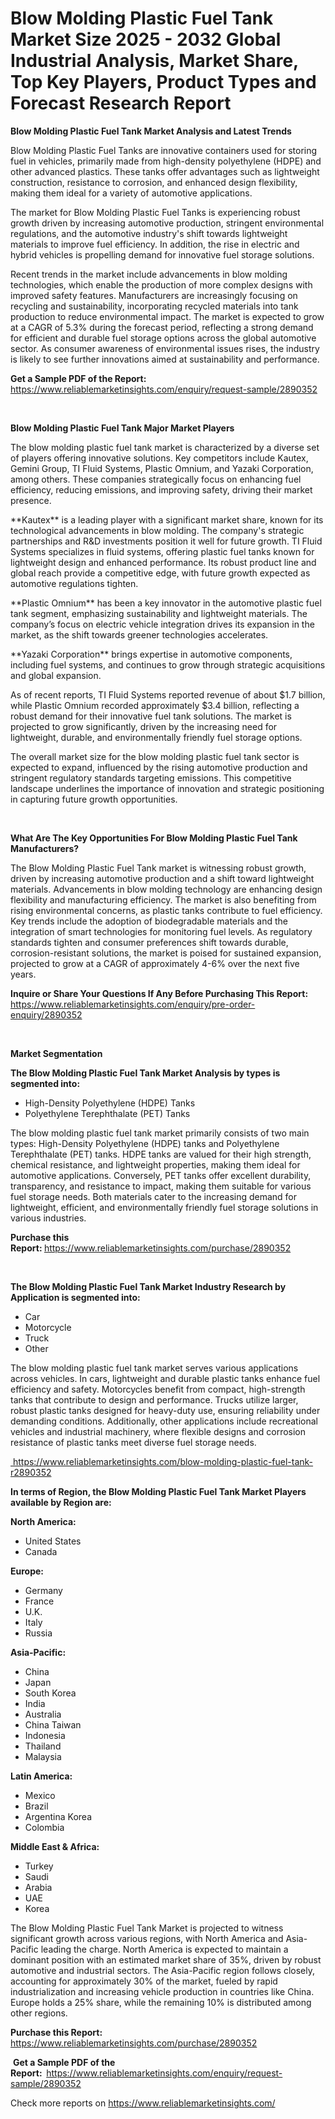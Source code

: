 <p><h1>Blow Molding Plastic Fuel Tank Market Size 2025 - 2032 Global Industrial Analysis, Market Share, Top Key Players, Product Types and Forecast Research Report</h1></p><p><strong>Blow Molding Plastic Fuel Tank Market Analysis and Latest Trends</strong></p>
<p><p>Blow Molding Plastic Fuel Tanks are innovative containers used for storing fuel in vehicles, primarily made from high-density polyethylene (HDPE) and other advanced plastics. These tanks offer advantages such as lightweight construction, resistance to corrosion, and enhanced design flexibility, making them ideal for a variety of automotive applications. </p><p>The market for Blow Molding Plastic Fuel Tanks is experiencing robust growth driven by increasing automotive production, stringent environmental regulations, and the automotive industry's shift towards lightweight materials to improve fuel efficiency. In addition, the rise in electric and hybrid vehicles is propelling demand for innovative fuel storage solutions. </p><p>Recent trends in the market include advancements in blow molding technologies, which enable the production of more complex designs with improved safety features. Manufacturers are increasingly focusing on recycling and sustainability, incorporating recycled materials into tank production to reduce environmental impact. The market is expected to grow at a CAGR of 5.3% during the forecast period, reflecting a strong demand for efficient and durable fuel storage options across the global automotive sector. As consumer awareness of environmental issues rises, the industry is likely to see further innovations aimed at sustainability and performance.</p></p>
<p><strong>Get a Sample PDF of the Report:&nbsp;</strong> <a href="https://www.reliablemarketinsights.com/enquiry/request-sample/2890352?utm_campaign=2938&utm_medium=2&utm_source=Github&utm_content=ia&utm_term=14032025&utm_id=blow-molding-plastic-fuel-tank">https://www.reliablemarketinsights.com/enquiry/request-sample/2890352</a></p>
<p>&nbsp;</p>
<p><strong>Blow Molding Plastic Fuel Tank Major Market Players</strong></p>
<p><p>The blow molding plastic fuel tank market is characterized by a diverse set of players offering innovative solutions. Key competitors include Kautex, Gemini Group, TI Fluid Systems, Plastic Omnium, and Yazaki Corporation, among others. These companies strategically focus on enhancing fuel efficiency, reducing emissions, and improving safety, driving their market presence.</p><p>**Kautex** is a leading player with a significant market share, known for its technological advancements in blow molding. The company's strategic partnerships and R&D investments position it well for future growth. TI Fluid Systems specializes in fluid systems, offering plastic fuel tanks known for lightweight design and enhanced performance. Its robust product line and global reach provide a competitive edge, with future growth expected as automotive regulations tighten.</p><p>**Plastic Omnium** has been a key innovator in the automotive plastic fuel tank segment, emphasizing sustainability and lightweight materials. The company’s focus on electric vehicle integration drives its expansion in the market, as the shift towards greener technologies accelerates.</p><p>**Yazaki Corporation** brings expertise in automotive components, including fuel systems, and continues to grow through strategic acquisitions and global expansion. </p><p>As of recent reports, TI Fluid Systems reported revenue of about $1.7 billion, while Plastic Omnium recorded approximately $3.4 billion, reflecting a robust demand for their innovative fuel tank solutions. The market is projected to grow significantly, driven by the increasing need for lightweight, durable, and environmentally friendly fuel storage options.</p><p>The overall market size for the blow molding plastic fuel tank sector is expected to expand, influenced by the rising automotive production and stringent regulatory standards targeting emissions. This competitive landscape underlines the importance of innovation and strategic positioning in capturing future growth opportunities.</p></p>
<p>&nbsp;</p>
<p><strong>What Are The Key Opportunities For Blow Molding Plastic Fuel Tank Manufacturers?</strong></p>
<p><p>The Blow Molding Plastic Fuel Tank market is witnessing robust growth, driven by increasing automotive production and a shift toward lightweight materials. Advancements in blow molding technology are enhancing design flexibility and manufacturing efficiency. The market is also benefiting from rising environmental concerns, as plastic tanks contribute to fuel efficiency. Key trends include the adoption of biodegradable materials and the integration of smart technologies for monitoring fuel levels. As regulatory standards tighten and consumer preferences shift towards durable, corrosion-resistant solutions, the market is poised for sustained expansion, projected to grow at a CAGR of approximately 4-6% over the next five years.</p></p>
<p><strong>Inquire or Share Your Questions If Any Before Purchasing This Report:</strong> <a href="https://www.reliablemarketinsights.com/enquiry/pre-order-enquiry/2890352?utm_campaign=2938&utm_medium=2&utm_source=Github&utm_content=ia&utm_term=14032025&utm_id=blow-molding-plastic-fuel-tank">https://www.reliablemarketinsights.com/enquiry/pre-order-enquiry/2890352</a></p>
<p>&nbsp;</p>
<p><strong>Market Segmentation</strong></p>
<p><strong>The Blow Molding Plastic Fuel Tank Market Analysis by types is segmented into:</strong></p>
<p><ul><li>High-Density Polyethylene (HDPE) Tanks</li><li>Polyethylene Terephthalate (PET) Tanks</li></ul></p>
<p><p>The blow molding plastic fuel tank market primarily consists of two main types: High-Density Polyethylene (HDPE) tanks and Polyethylene Terephthalate (PET) tanks. HDPE tanks are valued for their high strength, chemical resistance, and lightweight properties, making them ideal for automotive applications. Conversely, PET tanks offer excellent durability, transparency, and resistance to impact, making them suitable for various fuel storage needs. Both materials cater to the increasing demand for lightweight, efficient, and environmentally friendly fuel storage solutions in various industries.</p></p>
<p><strong>Purchase this Report:&nbsp;</strong><a href="https://www.reliablemarketinsights.com/purchase/2890352?utm_campaign=2938&utm_medium=2&utm_source=Github&utm_content=ia&utm_term=14032025&utm_id=blow-molding-plastic-fuel-tank">https://www.reliablemarketinsights.com/purchase/2890352</a></p>
<p>&nbsp;</p>
<p><strong>The Blow Molding Plastic Fuel Tank Market Industry Research by Application is segmented into:</strong></p>
<p><ul><li>Car</li><li>Motorcycle</li><li>Truck</li><li>Other</li></ul></p>
<p><p>The blow molding plastic fuel tank market serves various applications across vehicles. In cars, lightweight and durable plastic tanks enhance fuel efficiency and safety. Motorcycles benefit from compact, high-strength tanks that contribute to design and performance. Trucks utilize larger, robust plastic tanks designed for heavy-duty use, ensuring reliability under demanding conditions. Additionally, other applications include recreational vehicles and industrial machinery, where flexible designs and corrosion resistance of plastic tanks meet diverse fuel storage needs.</p></p>
<p><a href="https://www.reliablemarketinsights.com/blow-molding-plastic-fuel-tank-r2890352?utm_campaign=2938&utm_medium=2&utm_source=Github&utm_content=ia&utm_term=14032025&utm_id=blow-molding-plastic-fuel-tank">&nbsp;https://www.reliablemarketinsights.com/blow-molding-plastic-fuel-tank-r2890352</a></p>
<p><strong>In terms of Region, the Blow Molding Plastic Fuel Tank Market Players available by Region are:</strong></p>
<p>
    <p> <strong> North America: </strong>
        <ul>
            <li>United States</li>
            <li>Canada</li>
        </ul>
        </p> 
    <p> <strong> Europe: </strong>
        <ul>
            <li>Germany</li>
            <li>France</li>
            <li>U.K.</li>
            <li>Italy</li>
            <li>Russia</li>
        </ul>
        </p> 
    <p> <strong> Asia-Pacific: </strong>
        <ul>
            <li>China</li>
            <li>Japan</li>
            <li>South Korea</li>
            <li>India</li>
            <li>Australia</li>
            <li>China Taiwan</li>
            <li>Indonesia</li>
            <li>Thailand</li>
            <li>Malaysia</li>
        </ul>
        </p> 
    <p> <strong> Latin America: </strong>
        <ul>
            <li>Mexico</li>
            <li>Brazil</li>
            <li>Argentina Korea</li>
            <li>Colombia</li>
        </ul>
        </p> 
    <p> <strong> Middle East & Africa: </strong>
        <ul>
            <li>Turkey</li>
            <li>Saudi</li>
            <li>Arabia</li>
            <li>UAE</li>
            <li>Korea</li>
        </ul>
    </p>
    </p>
<p><p>The Blow Molding Plastic Fuel Tank Market is projected to witness significant growth across various regions, with North America and Asia-Pacific leading the charge. North America is expected to maintain a dominant position with an estimated market share of 35%, driven by robust automotive and industrial sectors. The Asia-Pacific region follows closely, accounting for approximately 30% of the market, fueled by rapid industrialization and increasing vehicle production in countries like China. Europe holds a 25% share, while the remaining 10% is distributed among other regions.</p></p>
<p><strong>Purchase this Report: </strong><a href="https://www.reliablemarketinsights.com/purchase/2890352?utm_campaign=2938&utm_medium=2&utm_source=Github&utm_content=ia&utm_term=14032025&utm_id=blow-molding-plastic-fuel-tank">https://www.reliablemarketinsights.com/purchase/2890352</a></p>
<p>&nbsp;<strong>Get a Sample PDF of the Report:&nbsp;&nbsp;</strong><a href="https://www.reliablemarketinsights.com/enquiry/request-sample/2890352?utm_campaign=2938&utm_medium=2&utm_source=Github&utm_content=ia&utm_term=14032025&utm_id=blow-molding-plastic-fuel-tank">https://www.reliablemarketinsights.com/enquiry/request-sample/2890352</a></p>
<p><strong></strong></p>
<p>Check more reports on <a href="https://www.reliablemarketinsights.com/?utm_campaign=2938&utm_medium=2&utm_source=Github&utm_content=ia&utm_term=14032025&utm_id=blow-molding-plastic-fuel-tank">https://www.reliablemarketinsights.com/</a></p>